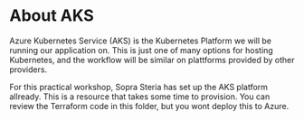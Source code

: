 # About AKS

Azure Kubernetes Service (AKS) is the Kubernetes Platform we will be running our application on.
This is just one of many options for hosting Kubernetes, and the workflow will be similar on plattforms provided by other providers.

For this practical workshop, Sopra Steria has set up the AKS platform allready.
This is a resource that takes some time to provision. You can review the Terraform code in this folder, but you wont deploy this to Azure.
